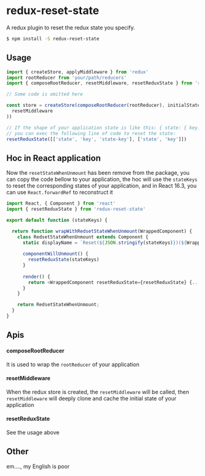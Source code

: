 # redux-reset-state
A redux plugin to reset the redux state you specify.

```bash
$ npm install -S redux-reset-state
```

## Usage

```js
import { createStore, applyMiddleware } from 'redux'
import rootReducer from 'your/path/reducers'
import { composeRootReducer, resetMiddleware, resetReduxState } from 'redux-reset-state'

// Some code is omitted here

const store = createStore(composeRootReducer(rootReducer), initialState, applyMiddleware(
  resetMiddleware
))

// If the shape of your application state is like this: { state: { key: { "state-key": 'value' } } }, 
// you can exec the following line of code to reset the state: 
resetReduxState([['state', 'key', 'state-key'], ['state', 'key']])

```
## Hoc in React application

Now the `resetStateWhenUnmount` has been remove from the package, you can copy the code bellow to your application, the hoc will use the `stateKeys` to reset the corresponding states of your application, and in React 16.3, you can use `React.forwardRef` to reconstruct it

```js
import React, { Component } from 'react'
import { resetReduxState } from 'redux-reset-state'

export default function (stateKeys) {

  return function wrapWithRedsetStateWhenUnmount(WrappedComponent) {
    class RedsetStateWhenUnmount extends Component {
      static displayName = `Reset(${JSON.stringify(stateKeys)})(${WrappedComponent.displayName || WrappedComponent.name || 'Component'})`
      
      componentWillUnmount() {
        resetReduxState(stateKeys)
      }
      
      render() {
        return <WrappedComponent resetReduxState={resetReduxState} {...this.props} />;
      }
    }

    return RedsetStateWhenUnmount;
  }
}
```
## Apis 

#### composeRootReducer
It is used to wrap the `rootReducer` of your application  
#### resetMiddleware
When the redux store is created, the `resetMiddleware` will be called, then `resetMiddleware` will deeply clone and cache the initial state of your application
#### resetReduxState
See the usage above  

## Other

em...., my English is poor
